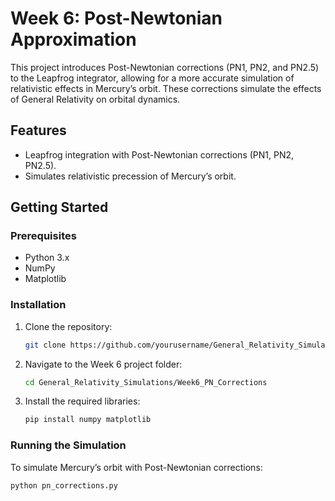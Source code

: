 # Week 6: Post-Newtonian Approximation

This project introduces Post-Newtonian corrections (PN1, PN2, and PN2.5) to the Leapfrog integrator, allowing for a more accurate simulation of relativistic effects in Mercury’s orbit. These corrections simulate the effects of General Relativity on orbital dynamics.

## Features
- Leapfrog integration with Post-Newtonian corrections (PN1, PN2, PN2.5).
- Simulates relativistic precession of Mercury’s orbit.

## Getting Started

### Prerequisites
- Python 3.x
- NumPy
- Matplotlib

### Installation
1. Clone the repository:
    ```bash
    git clone https://github.com/yourusername/General_Relativity_Simulations.git
    ```
2. Navigate to the Week 6 project folder:
    ```bash
    cd General_Relativity_Simulations/Week6_PN_Corrections
    ```

3. Install the required libraries:
    ```bash
    pip install numpy matplotlib
    ```

### Running the Simulation

To simulate Mercury’s orbit with Post-Newtonian corrections:
```bash
python pn_corrections.py

